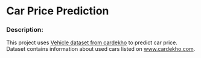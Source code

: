 # Car Price Prediction

### Description: 
This project uses [Vehicle dataset from cardekho](https://www.kaggle.com/nehalbirla/vehicle-dataset-from-cardekho?select=car+data.csv) to predict car price.
Dataset contains information about used cars listed on www.cardekho.com.
